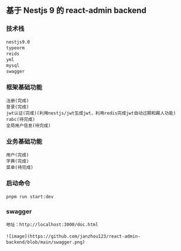 ## 基于 Nestjs 9 的 react-admin backend

### 技术栈

    nestjs9.0
    typeorm
    reids
    yml
    mysql
    swagger

### 框架基础功能

    注册(完成)
    登录(完成)
    jwt认证(完成)(利用nestjs/jwt生成jwt，利用redis完成jwt自动过期和踢人功能)
    rabc(待完成)
    全局用户信息(待完成)

### 业务基础功能

    用户(完成)
    字典(完成)
    菜单(待完成)

### 启动命令

    pnpm run start:dev

### swagger

    地址：http://localhost:3000/doc.html

    ![image](https://github.com/janzhou123/react-admin-backend/blob/main/swagger.png)
